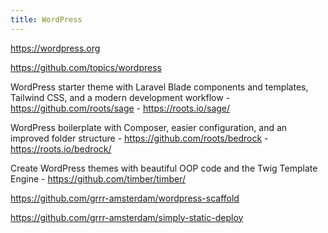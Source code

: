 ```yaml
---
title: WordPress
---
```


https://wordpress.org

https://github.com/topics/wordpress

WordPress starter theme with Laravel Blade components and templates, Tailwind CSS, and a modern development workflow - https://github.com/roots/sage - https://roots.io/sage/

WordPress boilerplate with Composer, easier configuration, and an improved folder structure - https://github.com/roots/bedrock - https://roots.io/bedrock/

Create WordPress themes with beautiful OOP code and the Twig Template Engine - https://github.com/timber/timber/

https://github.com/grrr-amsterdam/wordpress-scaffold

https://github.com/grrr-amsterdam/simply-static-deploy
